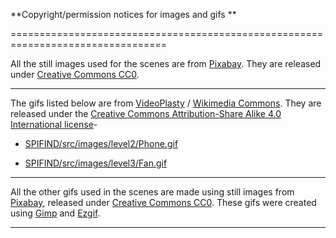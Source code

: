 **Copyright/permission notices for images and gifs **

=================================================================================

All the still images used for the scenes are from [Pixabay](https://pixabay.com/). They are released under [Creative Commons CC0](https://creativecommons.org/publicdomain/zero/1.0/deed.en).

---------------------------------------------------------------------------------

The gifs listed below are from [VideoPlasty](https://videoplasty.com/) / [Wikimedia Commons](https://commons.wikimedia.org/wiki/Main_Page). They are released under the [Creative Commons Attribution-Share Alike 4.0 International license](https://creativecommons.org/licenses/by-sa/4.0/deed.en)-

- [SPIFIND/src/images/level2/Phone.gif](https://commons.wikimedia.org/wiki/File:Vintage_Phone_GIF_Animation.gif)

- [SPIFIND/src/images/level3/Fan.gif](https://commons.wikimedia.org/wiki/File:Benham%27s_disc_(animated).gif)

---------------------------------------------------------------------------------

All the other gifs used in the scenes are made using still images from [Pixabay](https://pixabay.com/), released under [Creative Commons CC0](https://creativecommons.org/publicdomain/zero/1.0/deed.en). These gifs were created using [Gimp](https://www.gimp.org/) and [Ezgif](https://ezgif.com/maker).

---------------------------------------------------------------------------------






